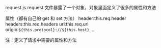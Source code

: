 request.js
request 文件暴露了一个对象，对象里面定义了很多的属性和方法

属性（都有自己的 get 和 set 方法）
header:this.req.header
headers:this.req.headers
url:this.req.url
origin:`${this.protocol}://${this.host}`
...

注：定义了请求中需要的属性和方法